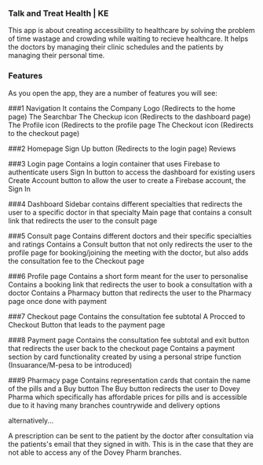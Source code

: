 ### Talk and Treat Health | KE
This app is about creating accessibility to healthcare by solving the problem of time wastage and crowding while waiting to recieve 
healthcare. It helps the doctors by managing their clinic schedules and the patients by managing their personal time.

### Features
As you open the app, they are a number of features you will see:

###1 Navigation
It contains the Company Logo (Redirects to the home page)
The Searchbar
The Checkup icon (Redirects to the dashboard page)
The Profile icon (Redirects to the profile page
The Checkout icon (Redirects to the checkout page)

###2 Homepage
Sign Up button (Redirects to the login page)
Reviews

###3 Login page
Contains a login container that uses Firebase to authenticate users
Sign In button to access the dashboard for existing users
Create Account button to allow the user to create a Firebase account, the Sign In

###4 Dashboard
Sidebar contains different specialties that redirects the user to a specific doctor in that specialty
Main page that contains a consult link that redirects the user to the consult page

###5 Consult page
Contains different doctors and their specific specialties and ratings
Contains a Consult button that not only redirects the user to the profile page for booking/joining the meeting with the doctor, but
also adds the consultation fee to the Checkout page

###6 Profile page
Contains a short form meant for the user to personalise
Contains a booking link that redirects the user to book a consultation with a doctor
Contains a Pharmacy button that redirects the user to the Pharmacy page once done with payment

###7 Checkout page
Contains the consultation fee subtotal
A Procced to Checkout Button that leads to the payment page

###8 Payment page
Contains the consultation fee subtotal and exit button that redirects the user back to the checkout page
Contains a payment section by card functionality created by using a personal stripe function (Insuarance/M-pesa to be introduced)

###9 Pharmacy page
Contains representation cards that contain the name of the pills and a Buy button
The Buy button redirects the user to Dovey Pharma which specifically has affordable prices for pills and is accessible due to it having 
many branches countrywide and delivery options

alternatively...

A prescription can be sent to the patient by the doctor after consultation via the patients's email that they signed in with.
This is in the case that they are not able to access any of the Dovey Pharm branches.
